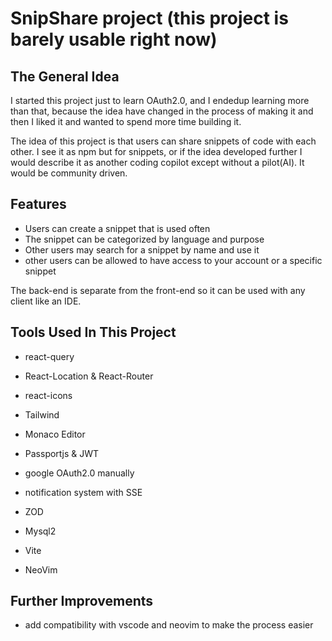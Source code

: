 # SnipShare project (this project is barely usable right now)

## The General Idea

I started this project just to learn OAuth2.0, and I endedup learning more than that, because the idea have changed in the process of making it and then I liked it and wanted to spend more time building it.

The idea of this project is that users can share snippets of code with each other. I see it as npm but for snippets, or if the idea developed further I would describe it as another coding copilot except without a pilot(AI). It would be community driven.

## Features

- Users can create a snippet that is used often
- The snippet can be categorized by language and purpose
- Other users may search for a snippet by name and use it
- other users can be allowed to have access to your account or a specific snippet

The back-end is separate from the front-end so it can be used with any client like an IDE.

## Tools Used In This Project

- react-query
- React-Location & React-Router
- react-icons
- Tailwind
- Monaco Editor

- Passportjs & JWT
- google OAuth2.0 manually
- notification system with SSE
- ZOD
- Mysql2

- Vite
- NeoVim

## Further Improvements

- add compatibility with vscode and neovim to make the process easier
